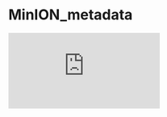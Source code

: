 # MinION_metadata

<embed src="https://github.com/tomsauv/MinION_metadata_BMC_Genomics/MinION_metaplot.pdf" type="application/pdf" />
